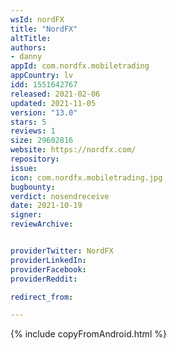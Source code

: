 ```yaml
---
wsId: nordFX
title: "NordFX"
altTitle: 
authors:
- danny
appId: com.nordfx.mobiletrading
appCountry: lv
idd: 1551642767
released: 2021-02-06
updated: 2021-11-05
version: "13.0"
stars: 5
reviews: 1
size: 29602816
website: https://nordfx.com/
repository: 
issue: 
icon: com.nordfx.mobiletrading.jpg
bugbounty: 
verdict: nosendreceive
date: 2021-10-19
signer: 
reviewArchive:


providerTwitter: NordFX
providerLinkedIn: 
providerFacebook: 
providerReddit: 

redirect_from:

---
```


{% include copyFromAndroid.html %}
